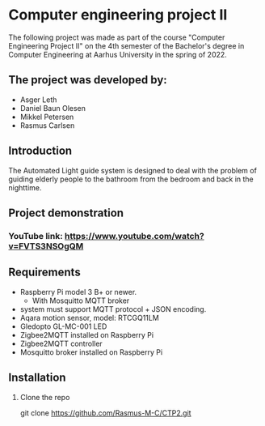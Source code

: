 # Computer engineering project II

The following project was made as part of the course "Computer Engineering Project II" on the 4th semester of the Bachelor's degree in Computer Engineering at Aarhus University in the spring of 2022.

## The project was developed by:

   - Asger Leth
   - Daniel Baun Olesen
   - Mikkel Petersen
   - Rasmus Carlsen

## Introduction

The Automated Light guide system is designed to deal with the problem of guiding elderly people to the bathroom from the bedroom and back in the nighttime. 


## Project demonstration

### YouTube link: https://www.youtube.com/watch?v=FVTS3NSOgQM

## Requirements
- Raspberry Pi model 3 B+ or newer.
   - With Mosquitto MQTT broker
- system must support MQTT protocol + JSON encoding.
- Aqara motion sensor, model: RTCGQ11LM
- Gledopto GL-MC-001 LED
- Zigbee2MQTT installed on Raspberry Pi
- Zigbee2MQTT controller
- Mosquitto broker installed on Raspberry Pi

## Installation
1. Clone the repo <br>
      
      git clone https://github.com/Rasmus-M-C/CTP2.git
